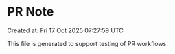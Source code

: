 # PR Note

Created at: Fri 17 Oct 2025 07:27:59 UTC

This file is generated to support testing of PR workflows.
